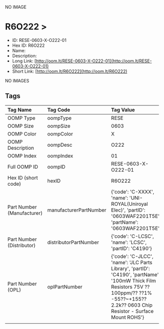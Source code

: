 


  
NO IMAGE  
# R6O222 > 

- ID: RESE-0603-X-O222-01
- Hex ID: R6O222
- Name: 
- Description: 
- Long Link: [http://oom.lt/RESE-0603-X-O222-01](http://oom.lt/RESE-0603-X-O222-01)
- Short Link: [http://oom.lt/R6O222](http://oom.lt/R6O222)
  
NO IMAGES  
## Tags
  

|Tag Name|Tag Code|Tag Value|
| :--- | :--- | :--- |
|OOMP Type|oompType|RESE|
|OOMP Size|oompSize|0603|
|OOMP Color|oompColor|X|
|OOMP Description|oompDesc|O222|
|OOMP Index|oompIndex|01|
|Full OOMP ID|oompID|RESE-0603-X-O222-01|
|Hex ID (short code)|hexID|R6O222|
|Part Number (Manufacturer)|manufacturerPartNumber|{'code': 'C-XXXX', 'name': 'UNI-ROYAL(Uniroyal Elec)', 'partID': '0603WAF2201T5E', 'partName': '0603WAF2201T5E'}|
|Part Number (Distributor)|distributorPartNumber|{'code': 'C-LCSC', 'name': 'LCSC', 'partID': 'C4190'}|
|Part Number (OPL)|oplPartNumber|{'code': 'C-JLCC', 'name': 'JLC Parts Library', 'partID': 'C4190', 'partName': '100mW Thick Film Resistors 75V ??100ppm/?? ??1% -55??~+155?? 2.2k?? 0603  Chip Resistor - Surface Mount ROHS'}|
||||
